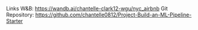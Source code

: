 Links 
    W&B: https://wandb.ai/chantelle-clark12-wgu/nyc_airbnb
    Git Repository: https://github.com/chantelle0812/Project-Build-an-ML-Pipeline-Starter